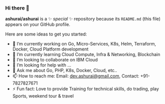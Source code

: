 ### Hi there 👋


**ashurai/ashurai** is a ✨ _special_ ✨ repository because its `README.md` (this file) appears on your GitHub profile.

Here are some ideas to get you started:

- 🔭 I’m currently working on Go, Micro-Services, K8s, Helm, Terraform, Docker, Cloud Platform development 
- 🌱 I’m currently learning Cloud Compute, Infra & Networking,  Blockchain
- 👯 I’m looking to collaborate on IBM Cloud
- 🤔 I’m looking for help with ...
- 💬 Ask me about Go, PHP, K8s, Docker, Cloud, etc..
- 📫 How to reach me: Email: dev.ashurai@gmail.com, Contact: +91- 7827827671
- ⚡ Fun fact: Love to provide Training for technical skills, do trading, play Sports, weekend tour & travel

